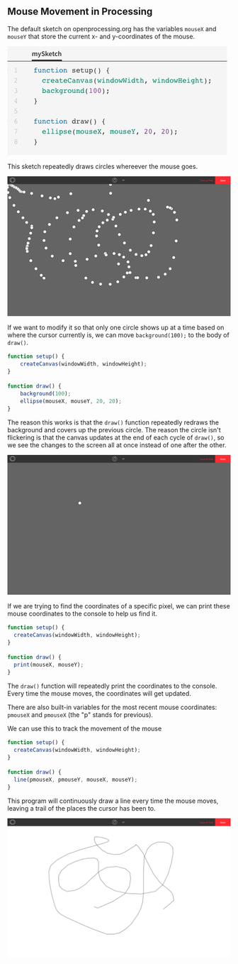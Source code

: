 ## Mouse Movement in Processing

The default sketch on openprocessing.org has the variables `mouseX` and `mouseY` that store the current x- and y-coordinates of the mouse.

![](../Images/Default_Sketch.png)

This sketch repeatedly draws circles whereever the mouse goes. 

![](../Images/Circles2.png)

If we want to modify it so that only one circle shows up at a time based on where the cursor currently is, we can move `background(100);` to the body of `draw()`.

```js
function setup() {
	createCanvas(windowWidth, windowHeight);
}

function draw() {
	background(100);
	ellipse(mouseX, mouseY, 20, 20);
}
```

The reason this works is that the `draw()` function repeatedly redraws the background and covers up the previous circle. The reason the circle isn't flickering is that the canvas updates at the end of each cycle of `draw()`, so we see the changes to the screen all at once instead of one after the other.

![](../Images/Circle.png)

If we are trying to find the coordinates of a specific pixel, we can print these mouse coordinates to the console to help us find it.

```js
function setup() {
  createCanvas(windowWidth, windowHeight);
}

function draw() {
  print(mouseX, mouseY);
}
```

The `draw()` function will repeatedly print the coordinates to the console. Every time the mouse moves, the coordinates will get updated.

There are also built-in variables for the most recent mouse coordinates: `pmouseX` and `pmouseX` (the "p" stands for previous).

We can use this to track the movement of the mouse

```js
function setup() {
  createCanvas(windowWidth, windowHeight);
}

function draw() {
  line(pmouseX, pmouseY, mouseX, mouseY);
}
```

This program will continuously draw a line every time the mouse moves, leaving a trail of the places the cursor has been to.

![](../Images/Mouse_Trail.png)
